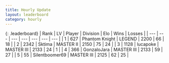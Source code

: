 ```yaml
---
title: Hourly Update
layout: leaderboard
category: hourly
---
```


{: .leaderboard}
| Rank | LV | Player | Division | Elo | Wins | Losses |
| --- | --- | --- | --- | --- | --- | --- |
| <span data-change="0">1</span> | 627 | <span title="ID: 742939">Phantom Knight</span> | LEGEND | <span data-change="0">2200</span> | <span data-change="0">66</span> | <span data-change="0">18</span> |
| <span data-change="0">2</span> | 2342 | <span title="ID: 353063">Sktima</span> | MASTER II | <span data-change="0">2150</span> | <span data-change="0">75</span> | <span data-change="0">24</span> |
| <span data-change="3">3</span> | 1128 | <span title="ID: 41925">lucapoke</span> | MASTER III | <span data-change="20">2133</span> | <span data-change="3">24</span> | <span data-change="0">1</span> |
| <span data-change="-1">4</span> | 366 | <span title="ID: 650626">GonzaloJara</span> | MASTER III | <span data-change="0">2133</span> | <span data-change="0">59</span> | <span data-change="0">27</span> |
| <span data-change="-1">5</span> | 55 | <span title="ID: 747867">Silentboomer69</span> | MASTER III | <span data-change="0">2125</span> | <span data-change="0">62</span> | <span data-change="0">25</span> |
